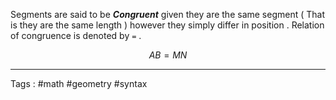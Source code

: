 Segments are said to be ***Congruent*** given they are the same segment ( That is they are the same length )  however they simply differ in position . Relation of congruence is denoted by `=`  . 

$$AB = MN$$
____
Tags : #math #geometry #syntax